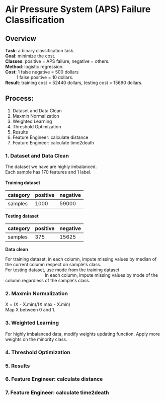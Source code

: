 # Air Pressure System (APS) Failure Classification

## Overview
**Task**: a binary classification task. <br>
**Goal**: minimize the cost. <br>
**Classes**: positive = APS failure, negative = others. <br>
**Method**: logistic regression. <br>
**Cost**: 1 false negative = 500 dollars <br>&nbsp;&nbsp;&nbsp;&nbsp;&nbsp;&nbsp;&nbsp;&nbsp;
1 false positive = 10 dollars. <br>
**Result**: training cost = 52440 dollars, testing cost = 15690 dollars. <br>

## Process:
1. Dataset and Data Clean
2. Maxmin Normalization
3. Weighted Learning
4. Threshold Optimization
5. Results
6. Feature Engineer: calculate distance
7. Feature Engineer: calculate time2death

### 1. Dataset and Data Clean
The dataset we have are highly imbalanced. <br>
Each sample has 170 features and 1 label. <br>
<br>
**Training dataset**

category	| positive | 	negative
------|------------|-----------
samples | 1000 |	59000

**Testing dataset**

category	| positive | 	negative
------|------------|-----------
samples | 375 |	15625

**Data clean**

For training dataset, in each column, impute missing values by median of the current column respect on sample's class. <br>
For testing dataset, use mode from the training dataset. <br> &nbsp;&nbsp;&nbsp;&nbsp;&nbsp;&nbsp;&nbsp;&nbsp;&nbsp;&nbsp;&nbsp;&nbsp;&nbsp;&nbsp;&nbsp;&nbsp;&nbsp;&nbsp;&nbsp;&nbsp;&nbsp;&nbsp;&nbsp;&nbsp;&nbsp;&nbsp;&nbsp;&nbsp;&nbsp;&nbsp;&nbsp;
In each column, impute missing values by mode of the column regardless of the sample's class. <br>

### 2. Maxmin Normalization

X = (X - X.min)/(X.max - X.min) <br>
Map X between 0 and 1. <br>

### 3. Weighted Learning

For highly imbalanced data, modify weights updating function.
Apply more weights on the minority class.

### 4. Threshold Optimization

### 5. Results

### 6. Feature Engineer: calculate distance

### 7. Feature Engineer: calculate time2death
